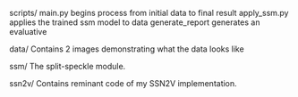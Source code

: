 
scripts/
main.py begins process from initial data to final result
apply_ssm.py applies the trained ssm model to data
generate_report generates an evaluative 

data/
Contains 2 images demonstrating what the data looks like

ssm/
The split-speckle module.

ssn2v/
Contains reminant code of my SSN2V implementation. 